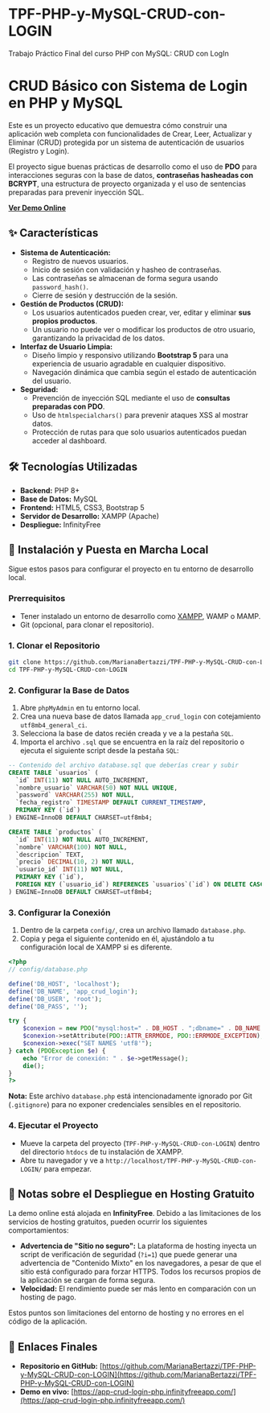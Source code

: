 # TPF-PHP-y-MySQL-CRUD-con-LOGIN
Trabajo Práctico Final del curso PHP con MySQL: CRUD con LogIn

# CRUD Básico con Sistema de Login en PHP y MySQL

Este es un proyecto educativo que demuestra cómo construir una aplicación web completa con funcionalidades de Crear, Leer, Actualizar y Eliminar (CRUD) protegida por un sistema de autenticación de usuarios (Registro y Login).

El proyecto sigue buenas prácticas de desarrollo como el uso de **PDO** para interacciones seguras con la base de datos, **contraseñas hasheadas con BCRYPT**, una estructura de proyecto organizada y el uso de sentencias preparadas para prevenir inyección SQL.

**[Ver Demo Online](https://app-crud-login-php.infinityfreeapp.com/)**  

## ✨ Características

-   **Sistema de Autenticación:**
    -   Registro de nuevos usuarios.
    -   Inicio de sesión con validación y hasheo de contraseñas.
    -   Las contraseñas se almacenan de forma segura usando `password_hash()`.
    -   Cierre de sesión y destrucción de la sesión.
-   **Gestión de Productos (CRUD):**
    -   Los usuarios autenticados pueden crear, ver, editar y eliminar **sus propios productos**.
    -   Un usuario no puede ver o modificar los productos de otro usuario, garantizando la privacidad de los datos.
-   **Interfaz de Usuario Limpia:**
    -   Diseño limpio y responsivo utilizando **Bootstrap 5** para una experiencia de usuario agradable en cualquier dispositivo.
    -   Navegación dinámica que cambia según el estado de autenticación del usuario.
-   **Seguridad:**
    -   Prevención de inyección SQL mediante el uso de **consultas preparadas con PDO**.
    -   Uso de `htmlspecialchars()` para prevenir ataques XSS al mostrar datos.
    -   Protección de rutas para que solo usuarios autenticados puedan acceder al dashboard.

## 🛠️ Tecnologías Utilizadas

-   **Backend:** PHP 8+
-   **Base de Datos:** MySQL
-   **Frontend:** HTML5, CSS3, Bootstrap 5
-   **Servidor de Desarrollo:** XAMPP (Apache)
-    **Despliegue:** InfinityFree

## 🚀 Instalación y Puesta en Marcha Local

Sigue estos pasos para configurar el proyecto en tu entorno de desarrollo local.

### Prerrequisitos

-   Tener instalado un entorno de desarrollo como [XAMPP](https://www.apachefriends.org/index.html), WAMP o MAMP.
-   Git (opcional, para clonar el repositorio).

### 1. Clonar el Repositorio

```bash
git clone https://github.com/MarianaBertazzi/TPF-PHP-y-MySQL-CRUD-con-LOGIN.git
cd TPF-PHP-y-MySQL-CRUD-con-LOGIN
```

### 2. Configurar la Base de Datos

1.  Abre `phpMyAdmin` en tu entorno local.
2.  Crea una nueva base de datos llamada `app_crud_login` con cotejamiento `utf8mb4_general_ci`.
3.  Selecciona la base de datos recién creada y ve a la pestaña `SQL`.
4.  Importa el archivo `.sql` que se encuentra en la raíz del repositorio o ejecuta el siguiente script desde la pestaña `SQL`:

```sql
-- Contenido del archivo database.sql que deberías crear y subir
CREATE TABLE `usuarios` (
  `id` INT(11) NOT NULL AUTO_INCREMENT,
  `nombre_usuario` VARCHAR(50) NOT NULL UNIQUE,
  `password` VARCHAR(255) NOT NULL,
  `fecha_registro` TIMESTAMP DEFAULT CURRENT_TIMESTAMP,
  PRIMARY KEY (`id`)
) ENGINE=InnoDB DEFAULT CHARSET=utf8mb4;

CREATE TABLE `productos` (
  `id` INT(11) NOT NULL AUTO_INCREMENT,
  `nombre` VARCHAR(100) NOT NULL,
  `descripcion` TEXT,
  `precio` DECIMAL(10, 2) NOT NULL,
  `usuario_id` INT(11) NOT NULL,
  PRIMARY KEY (`id`),
  FOREIGN KEY (`usuario_id`) REFERENCES `usuarios`(`id`) ON DELETE CASCADE
) ENGINE=InnoDB DEFAULT CHARSET=utf8mb4;
```

### 3. Configurar la Conexión

1.  Dentro de la carpeta `config/`, crea un archivo llamado `database.php`.
2.  Copia y pega el siguiente contenido en él, ajustándolo a tu configuración local de XAMPP si es diferente.

```php
<?php
// config/database.php

define('DB_HOST', 'localhost');
define('DB_NAME', 'app_crud_login');
define('DB_USER', 'root');
define('DB_PASS', '');

try {
    $conexion = new PDO("mysql:host=" . DB_HOST . ";dbname=" . DB_NAME, DB_USER, DB_PASS);
    $conexion->setAttribute(PDO::ATTR_ERRMODE, PDO::ERRMODE_EXCEPTION);
    $conexion->exec("SET NAMES 'utf8'");
} catch (PDOException $e) {
    echo "Error de conexión: " . $e->getMessage();
    die();
}
?>
```
**Nota:** Este archivo `database.php` está intencionadamente ignorado por Git (`.gitignore`) para no exponer credenciales sensibles en el repositorio.

### 4. Ejecutar el Proyecto

-   Mueve la carpeta del proyecto (`TPF-PHP-y-MySQL-CRUD-con-LOGIN`) dentro del directorio `htdocs` de tu instalación de XAMPP.
-   Abre tu navegador y ve a `http://localhost/TPF-PHP-y-MySQL-CRUD-con-LOGIN/` para empezar.

## 📝 Notas sobre el Despliegue en Hosting Gratuito

La demo online está alojada en **InfinityFree**. Debido a las limitaciones de los servicios de hosting gratuitos, pueden ocurrir los siguientes comportamientos:

*   **Advertencia de "Sitio no seguro":** La plataforma de hosting inyecta un script de verificación de seguridad (`?i=1`) que puede generar una advertencia de "Contenido Mixto" en los navegadores, a pesar de que el sitio está configurado para forzar HTTPS. Todos los recursos propios de la aplicación se cargan de forma segura.
*   **Velocidad:** El rendimiento puede ser más lento en comparación con un hosting de pago.

Estos puntos son limitaciones del entorno de hosting y no errores en el código de la aplicación.

## 🔗 Enlaces Finales

-   **Repositorio en GitHub:** [https://github.com/MarianaBertazzi/TPF-PHP-y-MySQL-CRUD-con-LOGIN](https://github.com/MarianaBertazzi/TPF-PHP-y-MySQL-CRUD-con-LOGIN)
-   **Demo en vivo:** [https://app-crud-login-php.infinityfreeapp.com/](https://app-crud-login-php.infinityfreeapp.com/)

  
